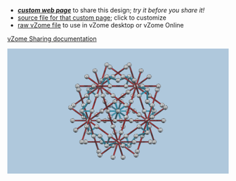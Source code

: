 
 - [***custom web page***][post] to share this design; *try it before you share it!*
 - [source file for that custom page][source]; click to customize
 - [raw vZome file][raw] to use in vZome desktop or vZome Online

[vZome Sharing documentation](https://vzome.github.io/vzome/sharing.html#how-it-works)

![Image](<red-tensegrity-study.png>)


[post]: <https://david-hall.github.io/vzome-sharing/2022/01/26/red-tensegrity-study-01-52-11.html>
[source]: <https://github.com/david-hall/vzome-sharing/edit/main/_posts/2022-01-26-red-tensegrity-study-01-52-11.md>
[raw]: <https://raw.githubusercontent.com/david-hall/vzome-sharing/main/2022/01/26/01-52-11-red-tensegrity-study/red-tensegrity-study.vZome>